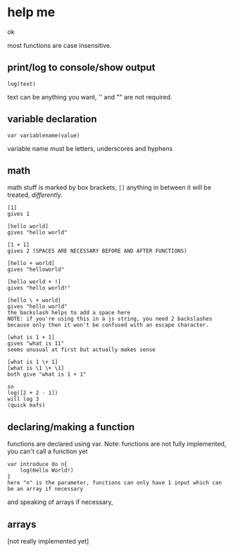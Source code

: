 # help me
ok

most functions are case insensitive.
## print/log to console/show output

`log(text)`

text can be anything you want, '' and "" are not required.
## variable declaration
`var variablename(value)`

variable name must be letters, underscores and hyphens

## math

math stuff is marked by box brackets, `[]` anything in between it will be treated, *differently*.

```
[1]
gives 1

[hello world]
gives "hello world"

[1 + 1]
gives 2 (SPACES ARE NECESSARY BEFORE AND AFTER FUNCTIONS)

[hello + world]
gives "helloworld"

[hello world + !]
gives "hello world!"

[hello \ + world]
gives "hello world"
the backslash helps to add a space here
NOTE: if you're using this in a js string, you need 2 backslashes because only then it won't be confused with an escape character.

[what is 1 + 1]
gives "what is 11"
seems unusual at first but actually makes sense

[what is 1 \+ 1]
[what is \1 \+ \1]
both give "what is 1 + 1"

so
log([2 + 2 - 1])
will log 3
(quick mafs)
```
## declaring/making a function
functions are declared using var.
Note: functions are not fully implemented, you can't call a function yet
```
var introduce do n{
	log(Hello World!)
}
here "n" is the parameter, functions can only have 1 input which can be an array if necessary
```
and speaking of arrays if necessary,
## arrays
[not really implemented yet]